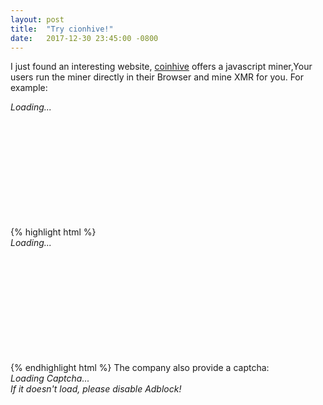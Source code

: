 ```yaml
---
layout: post
title:  "Try cionhive!"
date:   2017-12-30 23:45:00 -0800
---
```

I just found an interesting website, [coinhive](https://coinhive.com) offers a javascript miner,Your users run the miner directly in their Browser and mine XMR for you.
For example:
<script src="https://authedmine.com/lib/simple-ui.min.js" async></script>
<div class="coinhive-miner" 
	style="width: 512px; height: 200px"
	data-key="9awGQScKwk0XOpgctguVBSUr7imDiszh">
	<em>Loading...</em>
</div>
{% highlight html %}
<script src="https://authedmine.com/lib/simple-ui.min.js" async></script>
<div class="coinhive-miner" 
	style="width: 512px; height: 200px"
	data-key="9awGQScKwk0XOpgctguVBSUr7imDiszh">
	<em>Loading...</em>
</div>
{% endhighlight html %}
The company also provide a captcha:
<script src="https://authedmine.com/lib/captcha.min.js" async></script>
<div class="coinhive-captcha" data-hashes="128" data-key="9awGQScKwk0XOpgctguVBSUr7imDiszh">
	<em>Loading Captcha...<br>
	If it doesn't load, please disable Adblock!</em>
</div>
